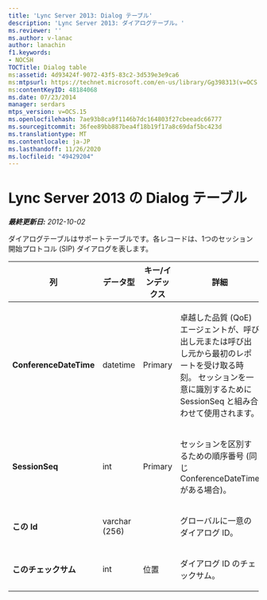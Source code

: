 ```yaml
---
title: 'Lync Server 2013: Dialog テーブル'
description: 'Lync Server 2013: ダイアログテーブル。'
ms.reviewer: ''
ms.author: v-lanac
author: lanachin
f1.keywords:
- NOCSH
TOCTitle: Dialog table
ms:assetid: 4d93424f-9072-43f5-83c2-3d539e3e9ca6
ms:mtpsurl: https://technet.microsoft.com/en-us/library/Gg398313(v=OCS.15)
ms:contentKeyID: 48184068
ms.date: 07/23/2014
manager: serdars
mtps_version: v=OCS.15
ms.openlocfilehash: 7ae93b8ca9f1146b7dc164803f27cbeeadc66777
ms.sourcegitcommit: 36fee89bb887bea4f18b19f17a8c69daf5bc423d
ms.translationtype: MT
ms.contentlocale: ja-JP
ms.lasthandoff: 11/26/2020
ms.locfileid: "49429204"
---
```

# <a name="dialog-table-in-lync-server-2013"></a>Lync Server 2013 の Dialog テーブル

<div data-xmlns="http://www.w3.org/1999/xhtml">

<div class="topic" data-xmlns="http://www.w3.org/1999/xhtml" data-msxsl="urn:schemas-microsoft-com:xslt" data-cs="https://msdn.microsoft.com/">

<div data-asp="https://msdn2.microsoft.com/asp">



</div>

<div id="mainSection">

<div id="mainBody">

<span> </span>

_**最終更新日:** 2012-10-02_

ダイアログテーブルはサポートテーブルです。各レコードは、1つのセッション開始プロトコル (SIP) ダイアログを表します。


<table>
<colgroup>
<col style="width: 25%" />
<col style="width: 25%" />
<col style="width: 25%" />
<col style="width: 25%" />
</colgroup>
<thead>
<tr class="header">
<th><strong>列</strong></th>
<th><strong>データ型</strong></th>
<th><strong>キー/インデックス</strong></th>
<th><strong>詳細</strong></th>
</tr>
</thead>
<tbody>
<tr class="odd">
<td><p><strong>ConferenceDateTime</strong></p></td>
<td><p>datetime</p></td>
<td><p>Primary</p></td>
<td><p>卓越した品質 (QoE) エージェントが、呼び出し元または呼び出し元から最初のレポートを受け取る時刻。 セッションを一意に識別するために SessionSeq と組み合わせて使用されます。</p></td>
</tr>
<tr class="even">
<td><p><strong>SessionSeq</strong></p></td>
<td><p>int</p></td>
<td><p>Primary</p></td>
<td><p>セッションを区別するための順序番号 (同じ ConferenceDateTime がある場合)。</p></td>
</tr>
<tr class="odd">
<td><p><strong>この Id</strong></p></td>
<td><p>varchar (256)</p></td>
<td></td>
<td><p>グローバルに一意のダイアログ ID。</p></td>
</tr>
<tr class="even">
<td><p><strong>このチェックサム</strong></p></td>
<td><p>int</p></td>
<td><p>位置</p></td>
<td><p>ダイアログ ID のチェックサム。</p></td>
</tr>
</tbody>
</table>


</div>

<span> </span>

</div>

</div>

</div>

